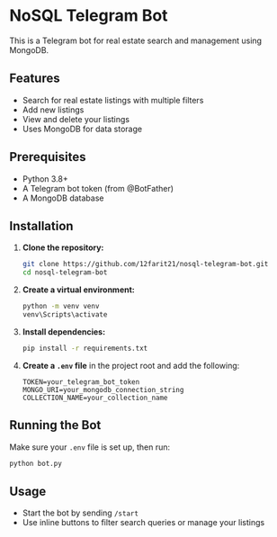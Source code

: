 # NoSQL Telegram Bot

This is a Telegram bot for real estate search and management using MongoDB.

## Features
- Search for real estate listings with multiple filters
- Add new listings
- View and delete your listings
- Uses MongoDB for data storage

## Prerequisites
- Python 3.8+
- A Telegram bot token (from @BotFather)
- A MongoDB database

## Installation

1. **Clone the repository:**
   ```bash
   git clone https://github.com/12farit21/nosql-telegram-bot.git
   cd nosql-telegram-bot
   ```

2. **Create a virtual environment:**
   ```bash
   python -m venv venv
   venv\Scripts\activate
   ```

3. **Install dependencies:**
   ```bash
   pip install -r requirements.txt
   ```

4. **Create a `.env` file** in the project root and add the following:
   ```env
   TOKEN=your_telegram_bot_token
   MONGO_URI=your_mongodb_connection_string
   COLLECTION_NAME=your_collection_name
   ```

## Running the Bot

Make sure your `.env` file is set up, then run:
```bash
python bot.py
```

## Usage
- Start the bot by sending `/start`
- Use inline buttons to filter search queries or manage your listings


